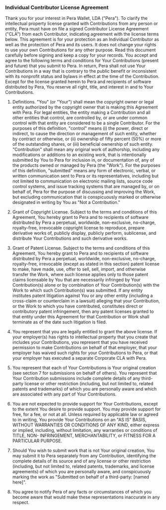 ### Individual Contributor License Agreement

Thank you for your interest in Pera Wallet, LDA ("Pera"). To clarify the intellectual
property license granted with Contributions from any person or entity, Pera must
have on file a signed Contributor License Agreement ("CLA") from each Contributor,
indicating agreement with the license terms below. This agreement is for your
protection as an Individual Contributor as well as the protection of Pera and its users.
It does not change your rights to use your own Contributions for any other purpose.
Read this document carefully before signing and keep a copy for your records.
You accept and agree to the following terms and conditions for Your Contributions
(present and future) that you submit to Pera. In return, Pera shall not use Your
Contributions in a way that
is contrary to the public benefit or inconsistent with its nonprofit status and bylaws in
effect at the time of the Contribution. Except for the license granted herein to Pera
and recipients of software distributed by Pera, You reserve all right, title, and interest
in and to Your Contributions.

1. Definitions.
   "You" (or "Your") shall mean the copyright owner or legal entity authorized by the
   copyright owner that is making this Agreement with Pera. For legal entities, the entity
   making a Contribution and all other entities that control, are controlled by, or are
   under common control with that entity are considered to be a single Contributor. For
   the purposes of this definition, "control" means (i) the power, direct or indirect, to
   cause the direction or management of such entity, whether by contract or otherwise,
   or (ii) ownership of fifty percent (50%) or more of the outstanding shares, or (iii)
   beneficial ownership of such entity.
   "Contribution" shall mean any original work of authorship, including any modifications
   or additions to an existing work, that is intentionally submitted by You to Pera for
   inclusion in, or documentation of, any of the products owned or managed by Pera
   (the "Work"). For the purposes of this definition, "submitted" means any form of
   electronic, verbal, or written communication sent to Pera or its representatives,
   including but not limited to communication on electronic mailing lists, source code
   control systems, and issue tracking systems that are managed by, or on behalf of,
   Pera for the purpose of discussing and improving the Work, but excluding
   communication that is conspicuously marked or otherwise designated in writing by
   You as "Not a Contribution."
2. Grant of Copyright License. Subject to the terms and conditions of this
   Agreement, You hereby grant to Pera and to recipients of software distributed by
   Pera a perpetual, worldwide, non-exclusive, no-charge, royalty-free, irrevocable
   copyright license to reproduce, prepare derivative works of, publicly display, publicly
   perform, sublicense, and distribute Your Contributions and such derivative works.

3. Grant of Patent License. Subject to the terms and conditions of this Agreement,
   You hereby grant to Pera and to recipients of software distributed by Pera a
   perpetual, worldwide, non-exclusive, no-charge, royalty-free, irrevocable (except as
   stated in this section) patent license to make, have made, use, offer to sell, sell,
   import, and otherwise transfer the Work, where such license applies only to those
   patent claims licensable by You that are necessarily infringed by Your Contribution(s)
   alone or by combination of Your Contribution(s) with the Work to which such
   Contribution(s) was submitted. If any entity institutes patent litigation against You or
   any other entity (including a cross-claim or counterclaim in a lawsuit) alleging that
   your Contribution, or the Work to which you have contributed, constitutes direct or
   contributory patent infringement, then any patent licenses granted to that entity
   under this Agreement for that Contribution or Work shall terminate as of the date
   such litigation is filed.
4. You represent that you are legally entitled to grant the above license. If your
   employer(s) has rights to intellectual property that you create that includes your
   Contributions, you represent that you have received permission to make
   Contributions on behalf of that employer, that your employer has waived such rights
   for your Contributions to Pera, or that your employer has executed a separate
   Corporate CLA with Pera.
5. You represent that each of Your Contributions is Your original creation (see section
   7 for submissions on behalf of others). You represent that Your Contribution
   submissions include complete details of any third-party license or other restriction
   (including, but not limited to, related patents and trademarks) of which you are
   personally aware and which are associated with any part of Your Contributions.
6. You are not expected to provide support for Your Contributions, except to the
   extent You desire to provide support. You may provide support for free, for a fee, or
   not at all. Unless required by applicable law or agreed to in writing, You provide Your
   Contributions on an "AS IS" BASIS, WITHOUT WARRANTIES OR CONDITIONS OF
   ANY KIND, either express or implied, including, without limitation, any warranties or
   conditions of TITLE, NON- INFRINGEMENT, MERCHANTABILITY, or FITNESS FOR
   A PARTICULAR PURPOSE.
7. Should You wish to submit work that is not Your original creation, You may submit
   it to Pera separately from any Contribution, identifying the complete details of its
   source and of any license or other restriction (including, but not limited to, related
   patents, trademarks, and license agreements) of which you are personally aware,
   and conspicuously marking the work as "Submitted on behalf of a third-party: [named
   here]".
8. You agree to notify Pera of any facts or circumstances of which you become
   aware that would make these representations inaccurate in any respect.
